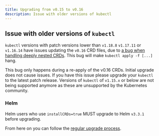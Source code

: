 ```yaml
---
title: Upgrading from v0.15 to v0.16
description: Issue with older versions of kubectl
---
```


## Issue with older versions of `kubectl`

`kubectl` versions with patch versions lower than `v1.18.8` `v1.17.11` or
`v1.16.14` have issues updating the `v0.16` CRD files, due to
[a bug when handling deeply nested CRDs](https://github.com/kubernetes/kubernetes/issues/91615).
This bug will make `kubectl apply -f [...]` hang.

This bug only happens during a re-apply of the v0.16 CRDs. Initial upgrade does
not cause issues. If you have this issue please upgrade your `kubectl` to the
latest patch release. Versions of `kubectl` of `v1.15.x` or below are not being
supported anymore as these are unsupported by the Kubernetes community.

### Helm

Helm users who use `installCRDs=true` MUST upgrade to Helm `v3.3.1` before
upgrading.

From here on you can follow the [regular upgrade process](./README.md).
